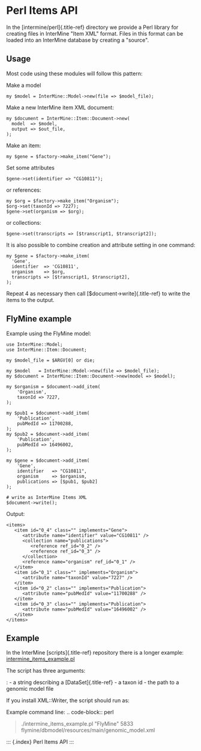 Perl Items API
==============

In the [intermine/perl]{.title-ref} directory we provide a Perl library
for creating files in InterMine \"Item XML\" format. Files in this
format can be loaded into an InterMine database by creating a
\"source\".

Usage
-----

Most code using these modules will follow this pattern:

Make a model

``` {.perl}
my $model = InterMine::Model->new(file => $model_file);
```

Make a new InterMine item XML document:

``` {.perl}
my $document = InterMine::Item::Document->new(
  model  => $model,
  output => $out_file,
);
```

Make an item:

``` {.perl}
my $gene = $factory->make_item("Gene");
```

Set some attributes

``` {.perl}
$gene->set(identifier => "CG10811");
```

or references:

``` {.perl}
my $org = $factory->make_item("Organism");
$org->set(taxonId => 7227);
$gene->set(organism => $org);
```

or collections:

``` {.perl}
$gene->set(transcripts => [$transcript1, $transcript2]);
```

It is also possible to combine creation and attribute setting in one
command:

``` {.perl}
my $gene = $factory->make_item(
  'Gene',
  identifier  => 'CG10811',
  organism    => $org,
  transcripts => [$transcript1, $transcript2],
);
```

Repeat 4 as necessary then call [\$document-\>write]{.title-ref} to
write the items to the output.

FlyMine example
---------------

Example using the FlyMine model:

``` {.perl}
use InterMine::Model;
use InterMine::Item::Document;

my $model_file = $ARGV[0] or die;

my $model   = InterMine::Model->new(file => $model_file);
my $document = InterMine::Item::Document->new(model => $model);

my $organism = $document->add_item(
    'Organism',
    taxonId => 7227,
);

my $pub1 = $document->add_item(
    'Publication',
    pubMedId => 11700288,
);
my $pub2 = $document->add_item(
    'Publication',
    pubMedId => 16496002,
);

my $gene = $document->add_item(
    'Gene',
    identifier   => "CG10811",
    organism     => $organism,
    publications => [$pub1, $pub2]
);

# write as InterMine Items XML
$document->write();
```

Output:

``` {.xml}
<items>
   <item id="0_4" class="" implements="Gene">
      <attribute name="identifier" value="CG10811" />
      <collection name="publications">
         <reference ref_id="0_2" />
         <reference ref_id="0_3" />
      </collection>
      <reference name="organism" ref_id="0_1" />
   </item>
   <item id="0_1" class="" implements="Organism">
      <attribute name="taxonId" value="7227" />
   </item>
   <item id="0_2" class="" implements="Publication">
      <attribute name="pubMedId" value="11700288" />
   </item>
   <item id="0_3" class="" implements="Publication">
      <attribute name="pubMedId" value="16496002" />
   </item>
</items>
```

Example
-------

In the InterMine [scripts]{.title-ref} repository there is a longer
example:
[intermine_items_example.pl](https://github.com/intermine/intermine-scripts/blob/master/examples/intermine_items_example.pl)

The script has three arguments:

:   -   a string describing a [DataSet]{.title-ref}
    -   a taxon id
    -   the path to a genomic model file

If you install XML::Writer, the script should run as:

Example command line: .. code-block:: perl

> ./intermine_items_example.pl \"FlyMine\" 5833
> flymine/dbmodel/resources/main/genomic_model.xml

::: {.index}
Perl Items API
:::
